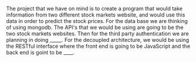The project that we have on mind is to create a program that would take information from two different stock markets website, and would use this data in order to predict the stock prices. For the data base we are thinking of using mongodb. The API's that we would be using are going to be the two stock markets websites. Then for the third party authentication we are planning in doing _____. For the decoupled architecture, we would be using the RESTful interface where the front end is going to be JavaScript and the back end is goint to be ____. 
